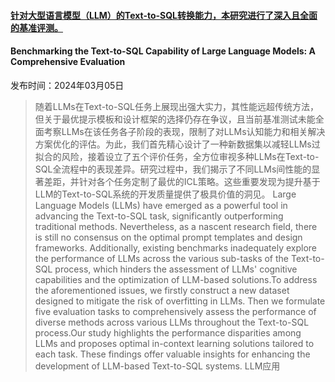 #### [针对大型语言模型（LLM）的Text-to-SQL转换能力，本研究进行了深入且全面的基准评测。](https://arxiv.org/abs/2403.02951)
#### Benchmarking the Text-to-SQL Capability of Large Language Models: A Comprehensive Evaluation
发布时间：2024年03月05日
> 随着LLMs在Text-to-SQL任务上展现出强大实力，其性能远超传统方法，但关于最优提示模板和设计框架的选择仍存在争议，且当前基准测试未能全面考察LLMs在该任务各子阶段的表现，限制了对LLMs认知能力和相关解决方案优化的评估。为此，我们首先精心设计了一种新数据集以减轻LLMs过拟合的风险，接着设立了五个评价任务，全方位审视多种LLMs在Text-to-SQL全流程中的表现差异。研究过程中，我们揭示了不同LLMs间性能的显著差距，并针对各个任务定制了最优的ICL策略。这些重要发现为提升基于LLM的Text-to-SQL系统的开发质量提供了极具价值的洞见。
> Large Language Models (LLMs) have emerged as a powerful tool in advancing the Text-to-SQL task, significantly outperforming traditional methods. Nevertheless, as a nascent research field, there is still no consensus on the optimal prompt templates and design frameworks. Additionally, existing benchmarks inadequately explore the performance of LLMs across the various sub-tasks of the Text-to-SQL process, which hinders the assessment of LLMs' cognitive capabilities and the optimization of LLM-based solutions.To address the aforementioned issues, we firstly construct a new dataset designed to mitigate the risk of overfitting in LLMs. Then we formulate five evaluation tasks to comprehensively assess the performance of diverse methods across various LLMs throughout the Text-to-SQL process.Our study highlights the performance disparities among LLMs and proposes optimal in-context learning solutions tailored to each task. These findings offer valuable insights for enhancing the development of LLM-based Text-to-SQL systems.
LLM应用
